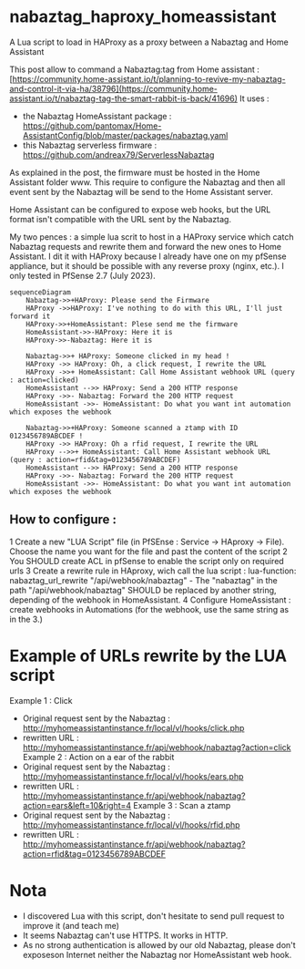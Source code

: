 # nabaztag_haproxy_homeassistant
A Lua script to load in HAProxy as a proxy between a Nabaztag and Home Assistant


This post allow to command a Nabaztag:tag from Home assistant : [https://community.home-assistant.io/t/planning-to-revive-my-nabaztag-and-control-it-via-ha/38796](https://community.home-assistant.io/t/nabaztag-tag-the-smart-rabbit-is-back/41696)
It uses : 
- the Nabaztag HomeAssistant package : https://github.com/pantomax/Home-AssistantConfig/blob/master/packages/nabaztag.yaml
- this Nabaztag serverless firmware : https://github.com/andreax79/ServerlessNabaztag

As explained in the post, the firmware must be hosted in the Home Assistant folder www. This require to configure the Nabaztag and then all event sent by the Nabaztag will be send to the Home Assistant server.

Home Assistant can be configured to expose web hooks, but the URL format isn't compatible with the URL sent by the Nabaztag.

My two pences : a simple lua scrit to host in a HAProxy service which catch Nabaztag requests and rewrite them and forward the new ones to Home Assistant.
I dit it with HAProxy because I already have one on my pfSense appliance, but it should be possible with any reverse proxy (nginx, etc.). I only tested in PfSense 2.7 (July 2023).

```mermaid
sequenceDiagram
    Nabaztag->>+HAProxy: Please send the Firmware
    HAProxy ->>HAProxy: I've nothing to do with this URL, I'll just forward it
    HAProxy->>+HomeAssistant: Plese send me the firmware
    HomeAssistant->>-HAProxy: Here it is
    HAProxy->>-Nabaztag: Here it is

    Nabaztag->>+ HAProxy: Someone clicked in my head !
    HAProxy ->> HAProxy: Oh, a click request, I rewrite the URL
    HAProxy ->>+ HomeAssistant: Call Home Assistant webhook URL (query : action=clicked)
    HomeAssistant -->> HAProxy: Send a 200 HTTP response
    HAProxy ->>- Nabaztag: Forward the 200 HTTP request
    HomeAssistant ->>- HomeAssistant: Do what you want int automation which exposes the webhook

    Nabaztag->>+HAProxy: Someone scanned a ztamp with ID 0123456789ABCDEF !
    HAProxy ->> HAProxy: Oh a rfid request, I rewrite the URL
    HAProxy -->>+ HomeAssistant: Call Home Assistant webhook URL (query : action=rfid&tag=0123456789ABCDEF)
    HomeAssistant -->> HAProxy: Send a 200 HTTP response
    HAProxy ->>- Nabaztag: Forward the 200 HTTP request
    HomeAssistant ->>- HomeAssistant: Do what you want int automation which exposes the webhook
```

## How to configure :
1 Create a new "LUA Script" file (in PfSEnse : Service -> HAproxy -> File). Choose the name you want for the file and past the content of the script
2 You SHOULD create ACL in pfSense to enable the script only on required urls
3 Create a rewrite rule in HAproxy, wich call the lua script : lua-function: nabaztag_url_rewrite "/api/webhook/nabaztag"
    - The "nabaztag" in the path "/api/webhook/nabaztag" SHOULD be replaced by another string, depending of the webhook in HomeAssistant. 
4 Configure HomeAssistant : create webhooks in Automations (for the webhook, use the same string as in the 3.)

# Example of URLs rewrite by the LUA script
  Example 1 : Click
  - Original request sent by the Nabaztag : http://myhomeassistantinstance.fr/local/vl/hooks/click.php
  - rewritten URL : http://myhomeassistantinstance.fr/api/webhook/nabaztag?action=click
  Example 2 : Action on a ear of the rabbit
  - Original request sent by the Nabaztag : http://myhomeassistantinstance.fr/local/vl/hooks/ears.php
  - rewritten URL : http://myhomeassistantinstance.fr/api/webhook/nabaztag?action=ears&left=10&right=4
  Example 3 : Scan a ztamp
  - Original request sent by the Nabaztag : http://myhomeassistantinstance.fr/local/vl/hooks/rfid.php
  - rewritten URL : http://myhomeassistantinstance.fr/api/webhook/nabaztag?action=rfid&tag=0123456789ABCDEF

# Nota
- I discovered Lua with this script, don't hesitate to send pull request to improve it (and teach me)
- It seems Nabaztag can't use HTTPS. It works in HTTP.
- As no strong authentication is allowed by our old Nabaztag, please don't exposeson Internet neither the Nabaztag nor HomeAssistant web hook.
